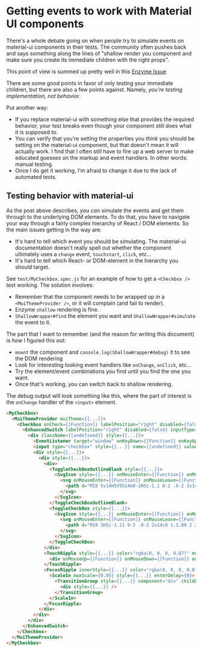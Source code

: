 # Getting events to work with Material UI components

There's a whole debate going on when people try to simulate events on material-ui components
in their tests.  The community often pushes back and says something along the lines of
"shallow render you component and make sure you create its immediate children with the right props".

This point of view is summed up pretty well in this [Enzyme Issue](https://github.com/airbnb/enzyme/issues/780)

There are some good points in favor of only testing your immediate children, but there are also a few points against.
Namely, _you're testing implementation, not behavior_.

Put another way:

- If you replace material-ui with something else that provides the required behavior, your test breaks even though
  your component still does what it is supposed to.
- You can verify that you're setting the properties you _think_ you should be setting on the material-ui
  component, but that doesn't mean it will actually work.  I find that I often still have to fire up a web
  server to make educated guesses on the markup and event handlers.  In other words: manual testing.
- Once I do get it working, I'm afraid to change it due to the lack of automated tests.


## Testing behavior with material-ui

As the post above describes, you _can_ simulate the events and get them through to the underlying DOM elements.
To do that, you have to navigate your way through a fairly complex hierarchy of React / DOM elements.  So
the main issues getting in the way are:

- It's hard to tell which event you should be simulating.  The material-ui documentation doesn't
  really spell out whether the component ultimately uses a `change` event, `touchstart`, `click`, etc...
- It's hard to tell which React- or DOM-element in the hierarchy you should target.


See `test/MyCheckbox.spec.js` for an example of how to get a `<Checkbox />` test working.  The solution involves:

- Remember that the component needs to be wrapped up in a `<MuiThemeProvider />`, or it will complain (and fail to render).
- Enzyme `shallow` rendering is fine.
- `ShallowWrapper#find` the element you want and `ShallowWrapper#simulate` the event to it.


The part that I want to remember (and the reason for writing this document) is _how_ I figured this out:

- `mount` the component and `console.log(ShallowWrapper#debug)` it to see the DOM rendering
- Look for interesting looking event handlers like `onChange`, `onClick`, etc...
- Try the element/event combinations you find until you find the one you want.
- Once that's working, you can switch back to shallow rendering.

The debug output will look something like this, where the part of interest is the `onChange` handler of the `<input>` element.

```html
<MyCheckbox>
  <MuiThemeProvider muiTheme={{...}}>
    <Checkbox onCheck={[Function]} labelPosition="right" disabled={false}>
      <EnhancedSwitch labelPosition="right" disabled={false} inputType="checkbox" switched={false} switchElement={{...}} rippleColor="rgba(0, 0, 0, 0.87)" iconStyle={{...}} onSwitch={[Function]} labelStyle={{...}} onParentShouldUpdate={[Function]}>
        <div className={[undefined]} style={{...}}>
          <EventListener target="window" onKeyDown={[Function]} onKeyUp={[Function]} />
          <input type="checkbox" style={{...}} name={[undefined]} value={[undefined]} disabled={false} onBlur={[Function]} onFocus={[Function]} onChange={[Function]} onMouseUp={[Function]} onMouseDown={[Function]} onMouseLeave={[Function]} onTouchStart={[Function]} onTouchEnd={[Function]} />
          <div style={{...}}>
            <div style={{...}}>
              <div>
                <ToggleCheckBoxOutlineBlank style={{...}}>
                  <SvgIcon style={{...}} onMouseEnter={[Function]} onMouseLeave={[Function]} viewBox="0 0 24 24">
                    <svg onMouseEnter={[Function]} onMouseLeave={[Function]} style={{...}} viewBox="0 0 24 24">
                      <path d="M19 5v14H5V5h14m0-2H5c-1.1 0-2 .9-2 2v14c0 1.1.9 2 2 2h14c1.1 0 2-.9 2-2V5c0-1.1-.9-2-2-2z" />
                    </svg>
                  </SvgIcon>
                </ToggleCheckBoxOutlineBlank>
                <ToggleCheckBox style={{...}}>
                  <SvgIcon style={{...}} onMouseEnter={[Function]} onMouseLeave={[Function]} viewBox="0 0 24 24">
                    <svg onMouseEnter={[Function]} onMouseLeave={[Function]} style={{...}} viewBox="0 0 24 24">
                      <path d="M19 3H5c-1.11 0-2 .9-2 2v14c0 1.1.89 2 2 2h14c1.11 0 2-.9 2-2V5c0-1.1-.89-2-2-2zm-9 14l-5-5 1.41-1.41L10 14.17l7.59-7.59L19 8l-9 9z" />
                    </svg>
                  </SvgIcon>
                </ToggleCheckBox>
              </div>
              <TouchRipple style={{...}} color="rgba(0, 0, 0, 0.87)" muiTheme={{...}} centerRipple={true} abortOnScroll={true}>
                <div onMouseUp={[Function]} onMouseDown={[Function]} onMouseLeave={[Function]} onTouchStart={[Function]} onTouchEnd={[Function]} />
              </TouchRipple>
              <FocusRipple innerStyle={{...}} color="rgba(0, 0, 0, 0.87)" muiTheme={{...}} show={false}>
                <ScaleIn maxScale={0.85} style={{...}} enterDelay={0}>
                  <TransitionGroup style={{...}} component="div" childFactory={[Function]}>
                    <div style={{...}} />
                  </TransitionGroup>
                </ScaleIn>
              </FocusRipple>
            </div>
          </div>
        </div>
      </EnhancedSwitch>
    </Checkbox>
  </MuiThemeProvider>
</MyCheckbox>
```

